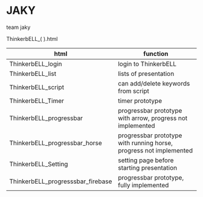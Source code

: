 # JAKY
team jaky

ThinkerbELL_(   ).html

|  <center>html</center> |  <center>function</center> |
|:--------|:--------|
| ThinkerbELL_login | login to ThinkerbELL |
| ThinkerbELL_list | lists of presentation |
| ThinkerbELL_script | can add/delete keywords from script |
| ThinkerbELL_Timer | timer prototype |
| ThinkerbELL_progressbar | progressbar prototype with arrow, progress not implemented |
| ThinkerbELL_progressbar_horse | progressbar prototype with running horse, progress not implemented |
| ThinkerbELL_Setting | setting page before starting presentation |
| ThinkerbELL_progresssbar_firebase | progressbar prototype, fully implemented |

